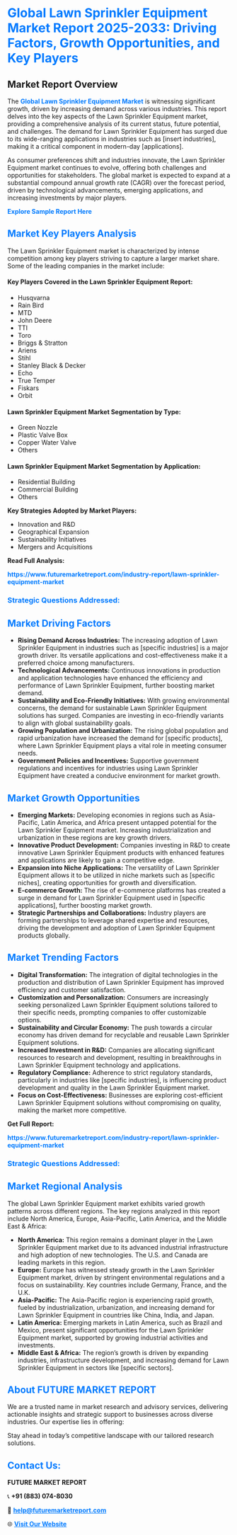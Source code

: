 <h1 style="color: #007BFF;">Global Lawn Sprinkler Equipment Market Report 2025-2033: Driving Factors, Growth Opportunities, and Key Players</h1>

<section id="overview">
<h2>Market Report Overview</h2>
<p>The <a href="https://www.futuremarketreport.com/industry-report/lawn-sprinkler-equipment-market" style="color: #007BFF; text-decoration: none;"><strong>Global Lawn Sprinkler Equipment Market</strong></a> is witnessing significant growth, driven by increasing demand across various industries. This report delves into the key aspects of the Lawn Sprinkler Equipment market, providing a comprehensive analysis of its current status, future potential, and challenges. The demand for Lawn Sprinkler Equipment has surged due to its wide-ranging applications in industries such as [insert industries], making it a critical component in modern-day [applications].</p>
<p>As consumer preferences shift and industries innovate, the Lawn Sprinkler Equipment market continues to evolve, offering both challenges and opportunities for stakeholders. The global market is expected to expand at a substantial compound annual growth rate (CAGR) over the forecast period, driven by technological advancements, emerging applications, and increasing investments by major players.</p>
</section>

<section id="overview">
<p><a href="https://www.futuremarketreport.com/request-sample/reportId=52742" style="color: #007BFF; text-decoration: none;"><strong>Explore Sample Report Here</strong></a></p>
</section>

<section id="key-players">
<h2 style="color: #007BFF;">Market Key Players Analysis</h2>
<p>The Lawn Sprinkler Equipment market is characterized by intense competition among key players striving to capture a larger market share. Some of the leading companies in the market include:</p>
<h4>Key Players Covered in the Lawn Sprinkler Equipment Report:</h4>
<ul><li>Husqvarna</li><li>Rain Bird</li><li>MTD</li><li>John Deere</li><li>TTI</li><li>Toro</li><li>Briggs &amp; Stratton</li><li>Ariens</li><li>Stihl</li><li>Stanley Black &amp; Decker</li><li>Echo</li><li>True Temper</li><li>Fiskars</li><li>Orbit</li></ul>
<h4>Lawn Sprinkler Equipment Market Segmentation by Type:</h4>
<ul><li>Green Nozzle</li><li>Plastic Valve Box</li><li>Copper Water Valve</li><li>Others</li></ul>

<h4>Lawn Sprinkler Equipment Market Segmentation by Application:</h4>
<ul><li>Residential Building</li><li>Commercial Building</li><li>Others</li></ul>
<p><strong>Key Strategies Adopted by Market Players:</strong></p>
<ul>
<li>Innovation and R&D</li>
<li>Geographical Expansion</li>
<li>Sustainability Initiatives</li>
<li>Mergers and Acquisitions</li>
</ul>
</section>

<section>
<p><strong>Read Full Analysis: </strong></p><a href="https://www.futuremarketreport.com/industry-report/lawn-sprinkler-equipment-market" style="color: #007BFF; text-decoration: none;"><strong>https://www.futuremarketreport.com/industry-report/lawn-sprinkler-equipment-market</strong></a>
<h3 style="color: #007BFF;">Strategic Questions Addressed:</h3>
</section>

<section id="driving-factors">
<h2 style="color: #007BFF;">Market Driving Factors</h2>
<ul>
<li><strong>Rising Demand Across Industries:</strong> The increasing adoption of Lawn Sprinkler Equipment in industries such as [specific industries] is a major growth driver. Its versatile applications and cost-effectiveness make it a preferred choice among manufacturers.</li>
<li><strong>Technological Advancements:</strong> Continuous innovations in production and application technologies have enhanced the efficiency and performance of Lawn Sprinkler Equipment, further boosting market demand.</li>
<li><strong>Sustainability and Eco-Friendly Initiatives:</strong> With growing environmental concerns, the demand for sustainable Lawn Sprinkler Equipment solutions has surged. Companies are investing in eco-friendly variants to align with global sustainability goals.</li>
<li><strong>Growing Population and Urbanization:</strong> The rising global population and rapid urbanization have increased the demand for [specific products], where Lawn Sprinkler Equipment plays a vital role in meeting consumer needs.</li>
<li><strong>Government Policies and Incentives:</strong> Supportive government regulations and incentives for industries using Lawn Sprinkler Equipment have created a conducive environment for market growth.</li>
</ul>
</section>

<section id="growth-opportunities">
<h2 style="color: #007BFF;">Market Growth Opportunities</h2>
<ul>
<li><strong>Emerging Markets:</strong> Developing economies in regions such as Asia-Pacific, Latin America, and Africa present untapped potential for the Lawn Sprinkler Equipment market. Increasing industrialization and urbanization in these regions are key growth drivers.</li>
<li><strong>Innovative Product Development:</strong> Companies investing in R&D to create innovative Lawn Sprinkler Equipment products with enhanced features and applications are likely to gain a competitive edge.</li>
<li><strong>Expansion into Niche Applications:</strong> The versatility of Lawn Sprinkler Equipment allows it to be utilized in niche markets such as [specific niches], creating opportunities for growth and diversification.</li>
<li><strong>E-commerce Growth:</strong> The rise of e-commerce platforms has created a surge in demand for Lawn Sprinkler Equipment used in [specific applications], further boosting market growth.</li>
<li><strong>Strategic Partnerships and Collaborations:</strong> Industry players are forming partnerships to leverage shared expertise and resources, driving the development and adoption of Lawn Sprinkler Equipment products globally.</li>
</ul>
</section>

<section id="trending-factors">
<h2 style="color: #007BFF;">Market Trending Factors</h2>
<ul>
<li><strong>Digital Transformation:</strong> The integration of digital technologies in the production and distribution of Lawn Sprinkler Equipment has improved efficiency and customer satisfaction.</li>
<li><strong>Customization and Personalization:</strong> Consumers are increasingly seeking personalized Lawn Sprinkler Equipment solutions tailored to their specific needs, prompting companies to offer customizable options.</li>
<li><strong>Sustainability and Circular Economy:</strong> The push towards a circular economy has driven demand for recyclable and reusable Lawn Sprinkler Equipment solutions.</li>
<li><strong>Increased Investment in R&D:</strong> Companies are allocating significant resources to research and development, resulting in breakthroughs in Lawn Sprinkler Equipment technology and applications.</li>
<li><strong>Regulatory Compliance:</strong> Adherence to strict regulatory standards, particularly in industries like [specific industries], is influencing product development and quality in the Lawn Sprinkler Equipment market.</li>
<li><strong>Focus on Cost-Effectiveness:</strong> Businesses are exploring cost-efficient Lawn Sprinkler Equipment solutions without compromising on quality, making the market more competitive.</li>
</ul>
</section>

<section>
<p><strong>Get Full Report: </strong></p><a href="https://www.futuremarketreport.com/industry-report/lawn-sprinkler-equipment-market" style="color: #007BFF; text-decoration: none;"><strong>https://www.futuremarketreport.com/industry-report/lawn-sprinkler-equipment-market</strong></a>
<h3 style="color: #007BFF;">Strategic Questions Addressed:</h3>
</section>


<section id="regional-analysis">
<h2 style="color: #007BFF;">Market Regional Analysis</h2>
<p>The global Lawn Sprinkler Equipment market exhibits varied growth patterns across different regions. The key regions analyzed in this report include North America, Europe, Asia-Pacific, Latin America, and the Middle East & Africa:</p>
<ul>
<li><strong>North America:</strong> This region remains a dominant player in the Lawn Sprinkler Equipment market due to its advanced industrial infrastructure and high adoption of new technologies. The U.S. and Canada are leading markets in this region.</li>
<li><strong>Europe:</strong> Europe has witnessed steady growth in the Lawn Sprinkler Equipment market, driven by stringent environmental regulations and a focus on sustainability. Key countries include Germany, France, and the U.K.</li>
<li><strong>Asia-Pacific:</strong> The Asia-Pacific region is experiencing rapid growth, fueled by industrialization, urbanization, and increasing demand for Lawn Sprinkler Equipment in countries like China, India, and Japan.</li>
<li><strong>Latin America:</strong> Emerging markets in Latin America, such as Brazil and Mexico, present significant opportunities for the Lawn Sprinkler Equipment market, supported by growing industrial activities and investments.</li>
<li><strong>Middle East & Africa:</strong> The region’s growth is driven by expanding industries, infrastructure development, and increasing demand for Lawn Sprinkler Equipment in sectors like [specific sectors].</li>
</ul>
</section>

<footer>
<h2 style="color: #007BFF;">About FUTURE MARKET REPORT</h2>
<p>We are a trusted name in market research and advisory services, delivering actionable insights and strategic support to businesses across diverse industries. Our expertise lies in offering:</p>

<p>Stay ahead in today’s competitive landscape with our tailored research solutions.</p>

<h2 style="color: #007BFF;">Contact Us:</h2>
<p><strong>FUTURE MARKET REPORT</strong></p>
<p>📞 <strong>+91 (883) 074-8030</strong></p>
<p>📧 <strong><a href="mailto:help@futuremarketreport.com" style="color: #007BFF;">help@futuremarketreport.com</a></strong></p>
<p>🌐 <strong><a href="https://www.futuremarketreport.com/" style="color: #007BFF;">Visit Our Website</a></strong></p>
</footer>